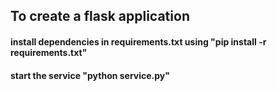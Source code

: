 ## To create a flask application 

#### install dependencies in requirements.txt using "pip install -r requirements.txt"
#### start the service "python service.py"
